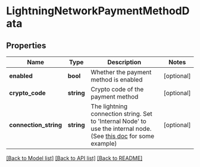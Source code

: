 # LightningNetworkPaymentMethodData

## Properties
Name | Type | Description | Notes
------------ | ------------- | ------------- | -------------
**enabled** | **bool** | Whether the payment method is enabled | [optional] 
**crypto_code** | **string** | Crypto code of the payment method | [optional] 
**connection_string** | **string** | The lightning connection string. Set to &#x27;Internal Node&#x27; to use the internal node. (See [this doc](https://github.com/btcpayserver/BTCPayServer.Lightning/blob/master/README.md#examples) for some example) | [optional] 

[[Back to Model list]](../../README.md#documentation-for-models) [[Back to API list]](../../README.md#documentation-for-api-endpoints) [[Back to README]](../../README.md)

